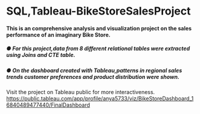 # SQL,Tableau-BikeStoreSalesProject

#### This is an comprehensive analysis and visualization project on the sales performance of an imaginary Bike Store. 

##### ●	For this project,data from 8 different relational tables were extracted using Joins and CTE table. 
##### ●	On the dashboard created with Tableau,patterns in regional sales trends customer preferences and product distribution were shown. 

Visit the project on Tableau public for more interactiveness. 
https://public.tableau.com/app/profile/anya5733/viz/BikeStoreDashboard_16840489477440/FinalDashboard
